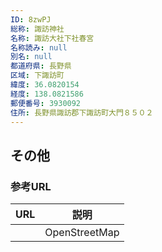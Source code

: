 ```yaml
---
ID: 8zwPJ
総称: 諏訪神社
名称: 諏訪大社下社春宮
名称読み: null
別名: null
都道府県: 長野県
区域: 下諏訪町
緯度: 36.0820154
経度: 138.0821586
郵便番号: 3930092
住所: 長野県諏訪郡下諏訪町大門８５０２
---
```


## その他

### 参考URL

| URL | 説明          |
| --- | ------------- |
|     | OpenStreetMap |
